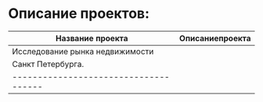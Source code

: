 # Описание проектов:
|Название проекта     |Описаниепроекта|
|---------------------|---------------|
|Исследование рынка недвижимости 
|Санкт Петербурга.| |
|-------------------------------------| |
